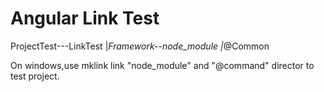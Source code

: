 # Angular Link Test

ProjectTest---LinkTest
           |_Framework--node_module
                      |_@Common
     
On windows,use mklink link "node_module" and "@command" director to test project.
